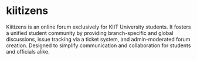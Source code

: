 # kiitizens
Kiitizens is an online forum exclusively for KIIT University students. It fosters a unified student community by providing branch-specific and global discussions, issue tracking via a ticket system, and admin-moderated forum creation. Designed to simplify communication and collaboration for students and officials alike.
